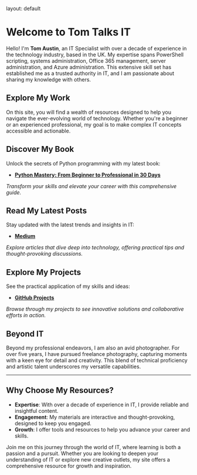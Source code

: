 layout: default

# Welcome to Tom Talks IT

Hello! I'm **Tom Austin**, an IT Specialist with over a decade of experience in the technology industry, based in the UK. My expertise spans PowerShell scripting, systems administration, Office 365 management, server administration, and Azure administration. This extensive skill set has established me as a trusted authority in IT, and I am passionate about sharing my knowledge with others.

## **Explore My Work**

On this site, you will find a wealth of resources designed to help you navigate the ever-evolving world of technology. Whether you're a beginner or an experienced professional, my goal is to make complex IT concepts accessible and actionable.

## **Discover My Book**

Unlock the secrets of Python programming with my latest book:

- **[Python Mastery: From Beginner to Professional in 30 Days](https://www.amazon.com/dp/B0DCL1F5J2)**

*Transform your skills and elevate your career with this comprehensive guide.*

## **Read My Latest Posts**

Stay updated with the latest trends and insights in IT:

- **[Medium](https://medium.com/@TomTalksIT)**

*Explore articles that dive deep into technology, offering practical tips and thought-provoking discussions.*

## **Explore My Projects**

See the practical application of my skills and ideas:

- **[GitHub Projects](https://github.com/tomaustin94?tab=repositories)**

*Browse through my projects to see innovative solutions and collaborative efforts in action.*

## **Beyond IT**

Beyond my professional endeavors, I am also an avid photographer. For over five years, I have pursued freelance photography, capturing moments with a keen eye for detail and creativity. This blend of technical proficiency and artistic talent underscores my versatile capabilities.

---

## **Why Choose My Resources?**

- **Expertise**: With over a decade of experience in IT, I provide reliable and insightful content.
- **Engagement**: My materials are interactive and thought-provoking, designed to keep you engaged.
- **Growth**: I offer tools and resources to help you advance your career and skills.

Join me on this journey through the world of IT, where learning is both a passion and a pursuit. Whether you are looking to deepen your understanding of IT or explore new creative outlets, my site offers a comprehensive resource for growth and inspiration.
